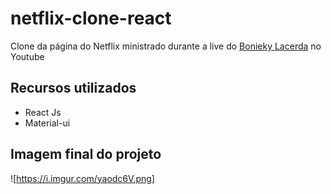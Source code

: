 # netflix-clone-react
Clone da página do Netflix ministrado durante a live do [Bonieky Lacerda](https://www.youtube.com/channel/UCw9mYSlqKRXI6l4vH-tAYpQ 'Bonieky Lacerda') no Youtube

## Recursos utilizados
- React Js
- Material-ui

## Imagem final do projeto
![https://i.imgur.com/yaodc6V.png]

